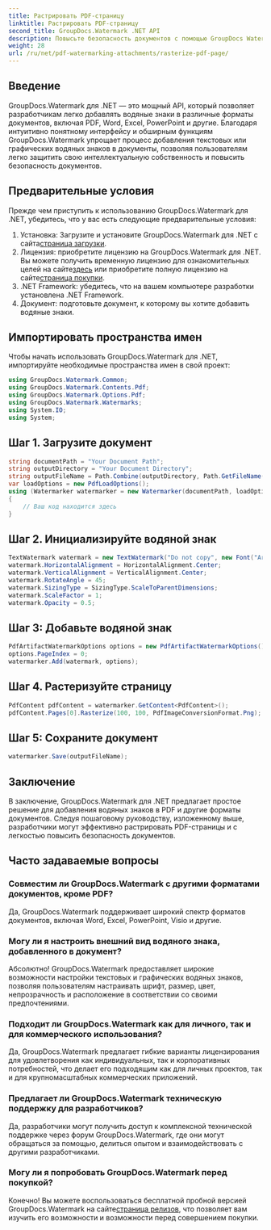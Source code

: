```yaml
---
title: Растрировать PDF-страницу
linktitle: Растрировать PDF-страницу
second_title: GroupDocs.Watermark .NET API
description: Повысьте безопасность документов с помощью GroupDocs Watermark для .NET. Легко добавляйте водяные знаки в PDF и другие форматы.
weight: 28
url: /ru/net/pdf-watermarking-attachments/rasterize-pdf-page/
---
```

## Введение
GroupDocs.Watermark для .NET — это мощный API, который позволяет разработчикам легко добавлять водяные знаки в различные форматы документов, включая PDF, Word, Excel, PowerPoint и другие. Благодаря интуитивно понятному интерфейсу и обширным функциям GroupDocs.Watermark упрощает процесс добавления текстовых или графических водяных знаков в документы, позволяя пользователям легко защитить свою интеллектуальную собственность и повысить безопасность документов.
## Предварительные условия
Прежде чем приступить к использованию GroupDocs.Watermark для .NET, убедитесь, что у вас есть следующие предварительные условия:
1. Установка: Загрузите и установите GroupDocs.Watermark для .NET с сайта[страница загрузки](https://releases.groupdocs.com/Watermark/net/).
2.  Лицензия: приобретите лицензию на GroupDocs.Watermark для .NET. Вы можете получить временную лицензию для ознакомительных целей на сайте[здесь](https://purchase.groupdocs.com/temporary-license/) или приобретите полную лицензию на сайте[страница покупки](https://purchase.groupdocs.com/buy).
3. .NET Framework: убедитесь, что на вашем компьютере разработки установлена .NET Framework.
4. Документ: подготовьте документ, к которому вы хотите добавить водяные знаки.

## Импортировать пространства имен
Чтобы начать использовать GroupDocs.Watermark для .NET, импортируйте необходимые пространства имен в свой проект:
```csharp
using GroupDocs.Watermark.Common;
using GroupDocs.Watermark.Contents.Pdf;
using GroupDocs.Watermark.Options.Pdf;
using GroupDocs.Watermark.Watermarks;
using System.IO;
using System;
```
## Шаг 1. Загрузите документ
```csharp
string documentPath = "Your Document Path";
string outputDirectory = "Your Document Directory";
string outputFileName = Path.Combine(outputDirectory, Path.GetFileName(documentPath));
var loadOptions = new PdfLoadOptions();
using (Watermarker watermarker = new Watermarker(documentPath, loadOptions))
{
    // Ваш код находится здесь
}
```
## Шаг 2. Инициализируйте водяной знак
```csharp
TextWatermark watermark = new TextWatermark("Do not copy", new Font("Arial", 8));
watermark.HorizontalAlignment = HorizontalAlignment.Center;
watermark.VerticalAlignment = VerticalAlignment.Center;
watermark.RotateAngle = 45;
watermark.SizingType = SizingType.ScaleToParentDimensions;
watermark.ScaleFactor = 1;
watermark.Opacity = 0.5;
```
## Шаг 3: Добавьте водяной знак
```csharp
PdfArtifactWatermarkOptions options = new PdfArtifactWatermarkOptions();
options.PageIndex = 0;
watermarker.Add(watermark, options);
```
## Шаг 4. Растеризуйте страницу
```csharp
PdfContent pdfContent = watermarker.GetContent<PdfContent>();
pdfContent.Pages[0].Rasterize(100, 100, PdfImageConversionFormat.Png);
```
## Шаг 5: Сохраните документ
```csharp
watermarker.Save(outputFileName);
```

## Заключение
В заключение, GroupDocs.Watermark для .NET предлагает простое решение для добавления водяных знаков в PDF и другие форматы документов. Следуя пошаговому руководству, изложенному выше, разработчики могут эффективно растрировать PDF-страницы и с легкостью повысить безопасность документов.
## Часто задаваемые вопросы
### Совместим ли GroupDocs.Watermark с другими форматами документов, кроме PDF?
Да, GroupDocs.Watermark поддерживает широкий спектр форматов документов, включая Word, Excel, PowerPoint, Visio и другие.
### Могу ли я настроить внешний вид водяного знака, добавленного в документ?
Абсолютно! GroupDocs.Watermark предоставляет широкие возможности настройки текстовых и графических водяных знаков, позволяя пользователям настраивать шрифт, размер, цвет, непрозрачность и расположение в соответствии со своими предпочтениями.
### Подходит ли GroupDocs.Watermark как для личного, так и для коммерческого использования?
Да, GroupDocs.Watermark предлагает гибкие варианты лицензирования для удовлетворения как индивидуальных, так и корпоративных потребностей, что делает его подходящим как для личных проектов, так и для крупномасштабных коммерческих приложений.
### Предлагает ли GroupDocs.Watermark техническую поддержку для разработчиков?
Да, разработчики могут получить доступ к комплексной технической поддержке через форум GroupDocs.Watermark, где они могут обращаться за помощью, делиться опытом и взаимодействовать с другими разработчиками.
### Могу ли я попробовать GroupDocs.Watermark перед покупкой?
Конечно! Вы можете воспользоваться бесплатной пробной версией GroupDocs.Watermark на сайте[страница релизов](https://releases.groupdocs.com/), что позволяет вам изучить его возможности и возможности перед совершением покупки.
